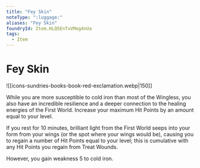 ```yaml
---
title: "Fey Skin"
noteType: ":luggage:"
aliases: "Fey Skin"
foundryId: Item.HLQ5EnTxVMeg4nUa
tags:
  - Item
---
```


# Fey Skin
![[icons-sundries-books-book-red-exclamation.webp|150]]

While you are more susceptible to cold iron than most of the Wingless, you also have an incredible resilience and a deeper connection to the healing energies of the First World. Increase your maximum Hit Points by an amount equal to your level.

If you rest for 10 minutes, brilliant light from the First World seeps into your form from your wings (or the spot where your wings would be), causing you to regain a number of Hit Points equal to your level; this is cumulative with any Hit Points you regain from Treat Wounds.

However, you gain weakness 5 to cold iron.
